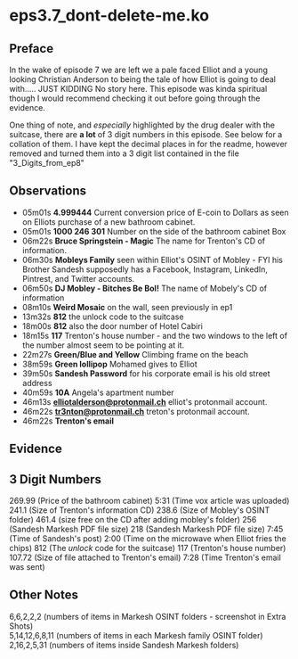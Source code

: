 eps3.7_dont-delete-me.ko
==

Preface
--

In the wake of episode 7 we are left we a pale faced Elliot and a young looking Christian Anderson to being the tale of how Elliot is going to deal with..... JUST KIDDING No story here. This episode was kinda spiritual though I would recommend checking it out before going through the evidence.

One thing of note, and *especially* highlighted by the drug dealer with the suitcase, there are **a lot** of 3 digit numbers in this episode. See below for a collation of them. I have kept the decimal places in for the readme, however removed and turned them into a 3 digit list contained in the file "3_Digits_from_ep8"

Observations
--

- 05m01s **4.999444** Current conversion price of E-coin to Dollars as seen on Elliots purchase of a new bathroom cabinet.
- 05m01s **1000 246 301** Number on the side of the bathroom cabinet Box
- 06m22s **Bruce Springstein - Magic** The name for Trenton's CD of information.
- 06m30s **Mobleys Family** seen within Elliot's OSINT of Mobley - FYI his Brother Sandesh supposedly has a Facebook, Instagram, LinkedIn, Pintrest, and Twitter accounts.
- 06m50s **DJ Mobley - Bitches Be Bol!** The name of Mobely's CD of information
- 08m10s **Weird Mosaic** on the wall, seen previously in ep1
- 13m32s **812** the unlock code to the suitcase
- 18m00s **812** also the door number of Hotel Cabiri
- 18m15s **117** Trenton's house number - and the two windows to the left of the number almost seem to be pointing at it.
- 22m27s **Green/Blue and Yellow** Climbing frame on the beach
- 38m59s **Green lollipop** Mohamed gives to Elliot
- 39m50s **Sandesh Password** for his corporate email is his old street address
- 40m59s **10A** Angela's apartment number
- 46m13s **elliotalderson@protonmail.ch** elliot's protonmail account.
- 46m22s **tr3nton@protonmail.ch** treton's protonmail account.  
- 46m22s **Trenton's email**


Evidence
--

3 Digit Numbers
--

269.99 (Price of the bathroom cabinet)
5:31 (Time vox article was uploaded)
241.1 (Size of Trenton's information CD)
238.6 (Size of Mobley's OSINT folder)
461.4 (size free on the CD after adding mobley's folder)
256 (Sandesh Markesh PDF file size)
218 (Sandesh Markesh PDF file size)
7:45 (Time of Sandesh's post)
2:00 (Time on the microwave when Elliot fries the chips)
812 (The *unlock* code for the suitcase)
117 (Trenton's house number)
107.72 (Size of file attached to Trenton's email)
7:28 (Time Trenton's email was sent)


Other Notes
--
6,6,2,2,2 (numbers of items in Markesh OSINT folders - screenshot in Extra Shots)  
5,14,12,6,8,11 (numbers of items in each Markesh family OSINT folder)
2,16,2,5,31 (numbers of items inside Sandesh Markesh folders)
